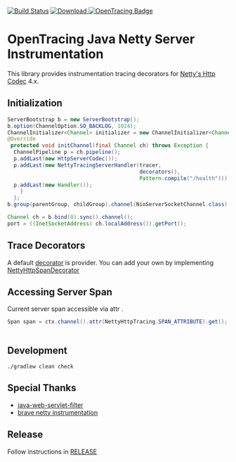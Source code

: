 [![Build Status][ci-img]][ci] [ ![Download](https://api.bintray.com/packages/dougefresh/maven/opentracing-netty-server/images/download.svg?version=0.1.0) ](https://bintray.com/dougefresh/maven/opentracing-netty-server/0.1.0/link) [![OpenTracing Badge](https://img.shields.io/badge/OpenTracing-enabled-blue.svg)](http://opentracing.io)


# OpenTracing Java Netty Server Instrumentation

This library provides instrumentation tracing decorators for [Netty's Http Codec](https://github.com/netty/netty/tree/4.1/codec-http) 4.x.


## Initialization

```java
ServerBootstrap b = new ServerBootstrap();
b.option(ChannelOption.SO_BACKLOG, 1024);
ChannelInitializer<Channel> initializer = new ChannelInitializer<Channel>() {
@Override
 protected void initChannel(final Channel ch) throws Exception {
  ChannelPipeline p = ch.pipeline();
  p.addLast(new HttpServerCodec());
  p.addLast(new NettyTracingServerHandler(tracer,
                                          decorators(),
                                          Pattern.compile("/health")));
  p.addLast(new Handler());
    }
  };
b.group(parentGroup, childGroup).channel(NioServerSocketChannel.class).childHandler(initializer);

Channel ch = b.bind(0).sync().channel();
port = ((InetSocketAddress) ch.localAddress()).getPort();
```

## Trace Decorators

A default [decorator](https://github.com/dougEfresh/java-netty/blob/master/opentracing-netty-server/src/main/java/io/opentracing/contrib/netty/NettyHttpSpanDecorator.java#L19) is provider. You can add your own by implementing [NettyHttpSpanDecorator](https://github.com/dougEfresh/java-netty/blob/master/opentracing-netty-server/src/main/java/io/opentracing/contrib/netty/NettyHttpSpanDecorator.java#L13)  

## Accessing Server Span
Current server span accessible via attr .
```java
Span span = ctx.channel().attr(NettyHttpTracing.SPAN_ATTRIBUTE).get();
   
```

## Development
```shell
./gradlew clean check
```

## Special Thanks

* [java-web-servlet-filter](https://github.com/opentracing-contrib/java-web-servlet-filter)
* [brave netty instrumentation](https://github.com/openzipkin/brave)

## Release
Follow instructions in [RELEASE](RELEASE.md)


   [ci-img]: https://travis-ci.org/dougEfresh/java-netty.svg?branch=master
   [ci]: https://travis-ci.org/dougEfresh/java-netty
   [maven]: http://search.maven.org/#search%7Cga%7C1%7Copentracing-netty-server

